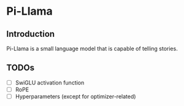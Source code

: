 # Pi-Llama
## Introduction
Pi-Llama is a small language model that is capable of telling stories.
## TODOs
- [ ] SwiGLU activation function
- [ ] RoPE
- [ ] Hyperparameters (except for optimizer-related)
